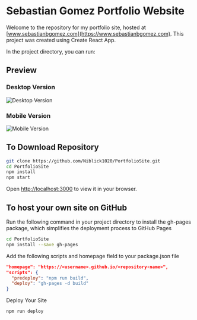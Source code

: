 # Sebastian Gomez Portfolio Website

Welcome to the repository for my portfolio site, hosted at [www.sebastianbgomez.com](https://www.sebastianbgomez.com). This project was created using Create React App.

In the project directory, you can run:

## Preview

### Desktop Version

![Desktop Version](Desktop_Portfolio.gif)

### Mobile Version

![Mobile Version](./Phone_Portfolio.gif)

## To Download Repository

```bash
git clone https://github.com/Niblick1020/PortfolioSite.git
cd PortfolioSite
npm install
npm start
```

Open [http://localhost:3000](http://localhost:3000) to view it in your browser.

## To host your own site on GitHub

Run the following command in your project directory to install the gh-pages package, which simplifies the deployment process to GitHub Pages

```bash
cd PortfolioSite
npm install --save gh-pages
```

Add the following scripts and homepage field to your package.json file

```json
"homepage": "https://<username>.github.io/<repository-name>",
"scripts": {
  "predeploy": "npm run build",
  "deploy": "gh-pages -d build"
}
```

Deploy Your Site

```bash
npm run deploy
```
